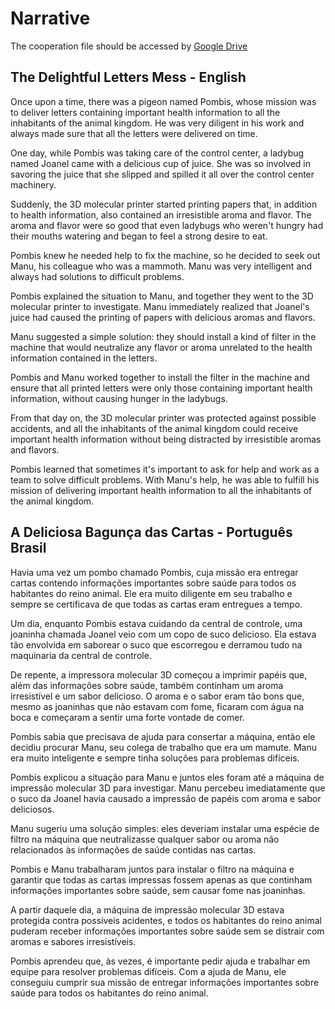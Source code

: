 
# Narrative

The cooperation file should be accessed by [Google Drive](https://drive.google.com/drive/folders/1_ciizvJqEJ0hba19zLmNOKNXgeyXCySt?usp=share_link)

## The Delightful Letters Mess - English

Once upon a time, there was a pigeon named Pombis, whose mission was to deliver letters containing important health information to all the inhabitants of the animal kingdom. He was very diligent in his work and always made sure that all the letters were delivered on time.

One day, while Pombis was taking care of the control center, a ladybug named Joanel came with a delicious cup of juice. She was so involved in savoring the juice that she slipped and spilled it all over the control center machinery.

Suddenly, the 3D molecular printer started printing papers that, in addition to health information, also contained an irresistible aroma and flavor. The aroma and flavor were so good that even ladybugs who weren't hungry had their mouths watering and began to feel a strong desire to eat.

Pombis knew he needed help to fix the machine, so he decided to seek out Manu, his colleague who was a mammoth. Manu was very intelligent and always had solutions to difficult problems.

Pombis explained the situation to Manu, and together they went to the 3D molecular printer to investigate. Manu immediately realized that Joanel's juice had caused the printing of papers with delicious aromas and flavors.

Manu suggested a simple solution: they should install a kind of filter in the machine that would neutralize any flavor or aroma unrelated to the health information contained in the letters.

Pombis and Manu worked together to install the filter in the machine and ensure that all printed letters were only those containing important health information, without causing hunger in the ladybugs.

From that day on, the 3D molecular printer was protected against possible accidents, and all the inhabitants of the animal kingdom could receive important health information without being distracted by irresistible aromas and flavors.

Pombis learned that sometimes it's important to ask for help and work as a team to solve difficult problems. With Manu's help, he was able to fulfill his mission of delivering important health information to all the inhabitants of the animal kingdom.

## A Deliciosa Bagunça das Cartas - Português Brasil

Havia uma vez um pombo chamado Pombis, cuja missão era entregar cartas contendo informações importantes sobre saúde para todos os habitantes do reino animal. Ele era muito diligente em seu trabalho e sempre se certificava de que todas as cartas eram entregues a tempo.

Um dia, enquanto Pombis estava cuidando da central de controle, uma joaninha chamada Joanel veio com um copo de suco delicioso. Ela estava tão envolvida em saborear o suco que escorregou e derramou tudo na maquinaria da central de controle.

De repente, a impressora molecular 3D começou a imprimir papéis que, além das informações sobre saúde, também continham um aroma irresistível e um sabor delicioso. O aroma e o sabor eram tão bons que, mesmo as joaninhas que não estavam com fome, ficaram com água na boca e começaram a sentir uma forte vontade de comer.

Pombis sabia que precisava de ajuda para consertar a máquina, então ele decidiu procurar Manu, seu colega de trabalho que era um mamute. Manu era muito inteligente e sempre tinha soluções para problemas difíceis.

Pombis explicou a situação para Manu e juntos eles foram até a máquina de impressão molecular 3D para investigar. Manu percebeu imediatamente que o suco da Joanel havia causado a impressão de papéis com aroma e sabor deliciosos.

Manu sugeriu uma solução simples: eles deveriam instalar uma espécie de filtro na máquina que neutralizasse qualquer sabor ou aroma não relacionados às informações de saúde contidas nas cartas.

Pombis e Manu trabalharam juntos para instalar o filtro na máquina e garantir que todas as cartas impressas fossem apenas as que continham informações importantes sobre saúde, sem causar fome nas joaninhas.

A partir daquele dia, a máquina de impressão molecular 3D estava protegida contra possíveis acidentes, e todos os habitantes do reino animal puderam receber informações importantes sobre saúde sem se distrair com aromas e sabores irresistíveis.

Pombis aprendeu que, às vezes, é importante pedir ajuda e trabalhar em equipe para resolver problemas difíceis. Com a ajuda de Manu, ele conseguiu cumprir sua missão de entregar informações importantes sobre saúde para todos os habitantes do reino animal.

